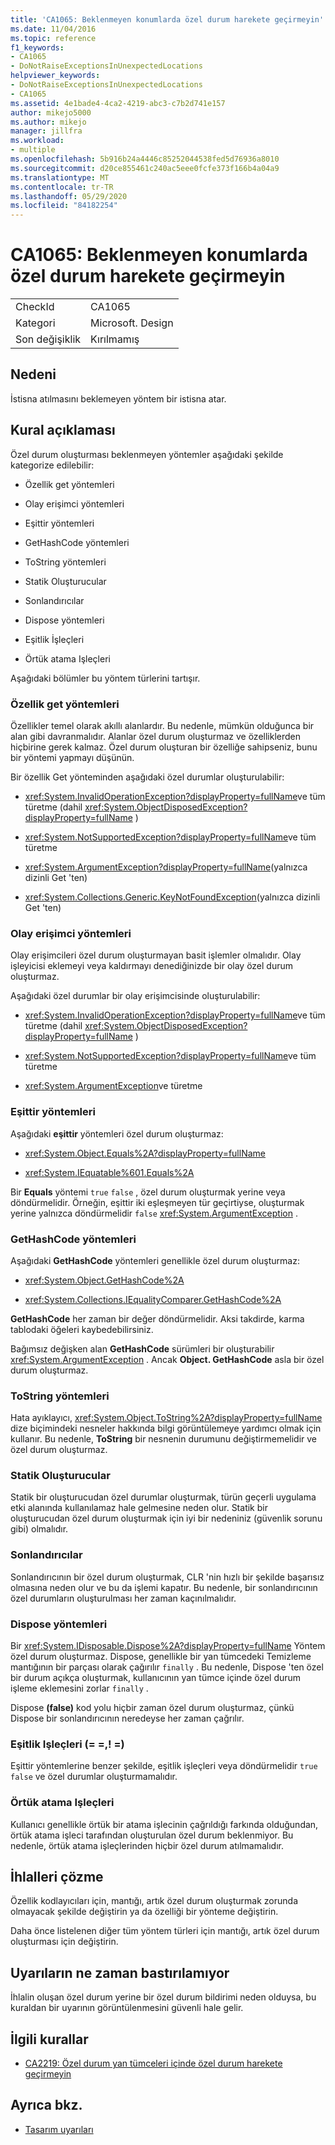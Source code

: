 ```yaml
---
title: 'CA1065: Beklenmeyen konumlarda özel durum harekete geçirmeyin'
ms.date: 11/04/2016
ms.topic: reference
f1_keywords:
- CA1065
- DoNotRaiseExceptionsInUnexpectedLocations
helpviewer_keywords:
- DoNotRaiseExceptionsInUnexpectedLocations
- CA1065
ms.assetid: 4e1bade4-4ca2-4219-abc3-c7b2d741e157
author: mikejo5000
ms.author: mikejo
manager: jillfra
ms.workload:
- multiple
ms.openlocfilehash: 5b916b24a4446c85252044538fed5d76936a8010
ms.sourcegitcommit: d20ce855461c240ac5eee0fcfe373f166b4a04a9
ms.translationtype: MT
ms.contentlocale: tr-TR
ms.lasthandoff: 05/29/2020
ms.locfileid: "84182254"
---
```

# <a name="ca1065-do-not-raise-exceptions-in-unexpected-locations"></a>CA1065: Beklenmeyen konumlarda özel durum harekete geçirmeyin

|||
|-|-|
|CheckId|CA1065|
|Kategori|Microsoft. Design|
|Son değişiklik|Kırılmamış|

## <a name="cause"></a>Nedeni

İstisna atılmasını beklemeyen yöntem bir istisna atar.

## <a name="rule-description"></a>Kural açıklaması

Özel durum oluşturması beklenmeyen yöntemler aşağıdaki şekilde kategorize edilebilir:

- Özellik get yöntemleri

- Olay erişimci yöntemleri

- Eşittir yöntemleri

- GetHashCode yöntemleri

- ToString yöntemleri

- Statik Oluşturucular

- Sonlandırıcılar

- Dispose yöntemleri

- Eşitlik İşleçleri

- Örtük atama Işleçleri

Aşağıdaki bölümler bu yöntem türlerini tartışır.

### <a name="property-get-methods"></a>Özellik get yöntemleri

Özellikler temel olarak akıllı alanlardır. Bu nedenle, mümkün olduğunca bir alan gibi davranmalıdır. Alanlar özel durum oluşturmaz ve özelliklerden hiçbirine gerek kalmaz. Özel durum oluşturan bir özelliğe sahipseniz, bunu bir yöntemi yapmayı düşünün.

Bir özellik Get yönteminden aşağıdaki özel durumlar oluşturulabilir:

- <xref:System.InvalidOperationException?displayProperty=fullName>ve tüm türetme (dahil <xref:System.ObjectDisposedException?displayProperty=fullName> )

- <xref:System.NotSupportedException?displayProperty=fullName>ve tüm türetme

- <xref:System.ArgumentException?displayProperty=fullName>(yalnızca dizinli Get 'ten)

- <xref:System.Collections.Generic.KeyNotFoundException>(yalnızca dizinli Get 'ten)

### <a name="event-accessor-methods"></a>Olay erişimci yöntemleri

Olay erişimcileri özel durum oluşturmayan basit işlemler olmalıdır. Olay işleyicisi eklemeyi veya kaldırmayı denediğinizde bir olay özel durum oluşturmaz.

Aşağıdaki özel durumlar bir olay erişimcisinde oluşturulabilir:

- <xref:System.InvalidOperationException?displayProperty=fullName>ve tüm türetme (dahil <xref:System.ObjectDisposedException?displayProperty=fullName> )

- <xref:System.NotSupportedException?displayProperty=fullName>ve tüm türetme

- <xref:System.ArgumentException>ve türetme

### <a name="equals-methods"></a>Eşittir yöntemleri

Aşağıdaki **eşittir** yöntemleri özel durum oluşturmaz:

- <xref:System.Object.Equals%2A?displayProperty=fullName>

- <xref:System.IEquatable%601.Equals%2A>

Bir **Equals** yöntemi `true` `false` , özel durum oluşturmak yerine veya döndürmelidir. Örneğin, eşittir iki eşleşmeyen tür geçirtiyse, oluşturmak yerine yalnızca döndürmelidir `false` <xref:System.ArgumentException> .

### <a name="gethashcode-methods"></a>GetHashCode yöntemleri

Aşağıdaki **GetHashCode** yöntemleri genellikle özel durum oluşturmaz:

- <xref:System.Object.GetHashCode%2A>

- <xref:System.Collections.IEqualityComparer.GetHashCode%2A>

**GetHashCode** her zaman bir değer döndürmelidir. Aksi takdirde, karma tablodaki öğeleri kaybedebilirsiniz.

Bağımsız değişken alan **GetHashCode** sürümleri bir oluşturabilir <xref:System.ArgumentException> . Ancak **Object. GetHashCode** asla bir özel durum oluşturmaz.

### <a name="tostring-methods"></a>ToString yöntemleri

Hata ayıklayıcı, <xref:System.Object.ToString%2A?displayProperty=fullName> dize biçimindeki nesneler hakkında bilgi görüntülemeye yardımcı olmak için kullanır. Bu nedenle, **ToString** bir nesnenin durumunu değiştirmemelidir ve özel durum oluşturmaz.

### <a name="static-constructors"></a>Statik Oluşturucular

Statik bir oluşturucudan özel durumlar oluşturmak, türün geçerli uygulama etki alanında kullanılamaz hale gelmesine neden olur. Statik bir oluşturucudan özel durum oluşturmak için iyi bir nedeniniz (güvenlik sorunu gibi) olmalıdır.

### <a name="finalizers"></a>Sonlandırıcılar

Sonlandırıcının bir özel durum oluşturmak, CLR 'nin hızlı bir şekilde başarısız olmasına neden olur ve bu da işlemi kapatır. Bu nedenle, bir sonlandırıcının özel durumların oluşturulması her zaman kaçınılmalıdır.

### <a name="dispose-methods"></a>Dispose yöntemleri

Bir <xref:System.IDisposable.Dispose%2A?displayProperty=fullName> Yöntem özel durum oluşturmaz. Dispose, genellikle bir yan tümcedeki Temizleme mantığının bir parçası olarak çağırılır `finally` . Bu nedenle, Dispose 'ten özel bir durum açıkça oluşturmak, kullanıcının yan tümce içinde özel durum işleme eklemesini zorlar `finally` .

Dispose **(false)** kod yolu hiçbir zaman özel durum oluşturmaz, çünkü Dispose bir sonlandırıcının neredeyse her zaman çağrılır.

### <a name="equality-operators--"></a>Eşitlik Işleçleri (= =,! =)

Eşittir yöntemlerine benzer şekilde, eşitlik işleçleri veya döndürmelidir `true` `false` ve özel durumlar oluşturmamalıdır.

### <a name="implicit-cast-operators"></a>Örtük atama Işleçleri

Kullanıcı genellikle örtük bir atama işlecinin çağrıldığı farkında olduğundan, örtük atama işleci tarafından oluşturulan özel durum beklenmiyor. Bu nedenle, örtük atama işleçlerinden hiçbir özel durum atılmamalıdır.

## <a name="how-to-fix-violations"></a>İhlalleri çözme

Özellik kodlayıcıları için, mantığı, artık özel durum oluşturmak zorunda olmayacak şekilde değiştirin ya da özelliği bir yönteme değiştirin.

Daha önce listelenen diğer tüm yöntem türleri için mantığı, artık özel durum oluşturması için değiştirin.

## <a name="when-to-suppress-warnings"></a>Uyarıların ne zaman bastırılamıyor

İhlalin oluşan özel durum yerine bir özel durum bildirimi neden olduysa, bu kuraldan bir uyarının görüntülenmesini güvenli hale gelir.

## <a name="related-rules"></a>İlgili kurallar

- [CA2219: Özel durum yan tümceleri içinde özel durum harekete geçirmeyin](../code-quality/ca2219.md)

## <a name="see-also"></a>Ayrıca bkz.

- [Tasarım uyarıları](../code-quality/design-warnings.md)
